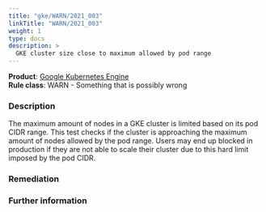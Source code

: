 ```yaml
---
title: "gke/WARN/2021_003"
linkTitle: "WARN/2021_003"
weight: 1
type: docs
description: >
  GKE cluster size close to maximum allowed by pod range
---
```


**Product**: [Google Kubernetes Engine](https://cloud.google.com/kubernetes-engine)\
**Rule class**: WARN - Something that is possibly wrong

### Description


The maximum amount of nodes in a GKE cluster is limited based on its pod CIDR range.
This test checks if the cluster is approaching the maximum amount of nodes allowed by
the pod range.
Users may end up blocked in production if they are not able to scale their cluster
due to this hard limit imposed by the pod CIDR.

### Remediation

### Further information
